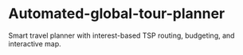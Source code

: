 # Automated-global-tour-planner
Smart travel planner with interest-based TSP routing, budgeting, and interactive map.
